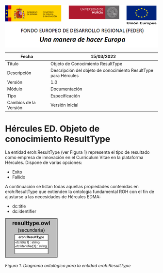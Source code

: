 ![](../../Docs/media/CabeceraDocumentosMD.png)

| Fecha         | 15/03/2022                                                   |
| ------------- | ------------------------------------------------------------ |
|Título|Objeto de Conocimiento ResultType| 
|Descripción|Descripción del objeto de conocimiento ResultType para Hércules|
|Versión|1.0|
|Módulo|Documentación|
|Tipo|Especificación|
|Cambios de la Versión|Versión inicial|

# Hércules ED. Objeto de conocimiento ResultType

La entidad eroh:ResultType (ver Figura 1) representa el tipo de resultado como empresa de innovación en el Curriculum Vitae en la plataforma Hércules. Dispone de varias opciones:
- Exito
- Fallido

A continuación se listan todas aquellas propiedades contenidas en eroh:ResultType que extienden la ontología fundamental ROH con el fin de ajustarse a las necesidades de Hércules EDMA:

- dc:title
- dc:identifier

![](../../Docs/media/ObjetosDeConocimiento/ResultType.png)

*Figura 1. Diagrama ontológico para la entidad eroh:ResultType*
